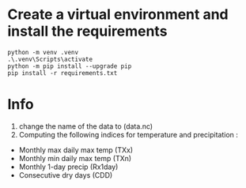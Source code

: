 # Create a virtual environment and install the requirements
```
python -m venv .venv
.\.venv\Scripts\activate
python -m pip install --upgrade pip
pip install -r requirements.txt
```
# Info 
1. change the name of the data to (data.nc)
2. Computing the following indices for temperature and precipitation :
*  Monthly max daily max temp (TXx)
*  Monthly min daily max temp (TXn)
*  Monthly 1-day precip (Rx1day)
*  Consecutive dry days (CDD)

